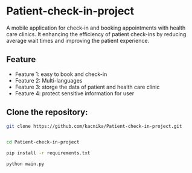 # Patient-check-in-project
A mobile application for check-in and booking appointments with health care clinics. It enhancing the efficiency of patient check-ins by reducing average wait times and improving the patient experience.


## Feature
- Feature 1: easy to book and check-in
- Feature 2: Multi-languages
- Feature 3: storge the data of patient and health care clinic
- Feature 4: protect sensitive information for user


## Clone the repository:
   ```bash
   git clone https://github.com/kacnika/Patient-check-in-project.git


cd Patient-check-in-project

pip install -r requirements.txt

python main.py
